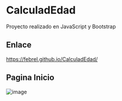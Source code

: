 # CalculadEdad
Proyecto realizado en JavaScript y Bootstrap

## Enlace
https://febrel.github.io/CalculadEdad/

## Pagina Inicio
![image](https://user-images.githubusercontent.com/23177282/115174434-d7210e00-a08e-11eb-96ca-e13904e1f24a.png)
